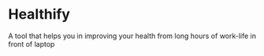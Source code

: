 # Healthify
A tool that helps you in improving your health from long hours of work-life in front of laptop
